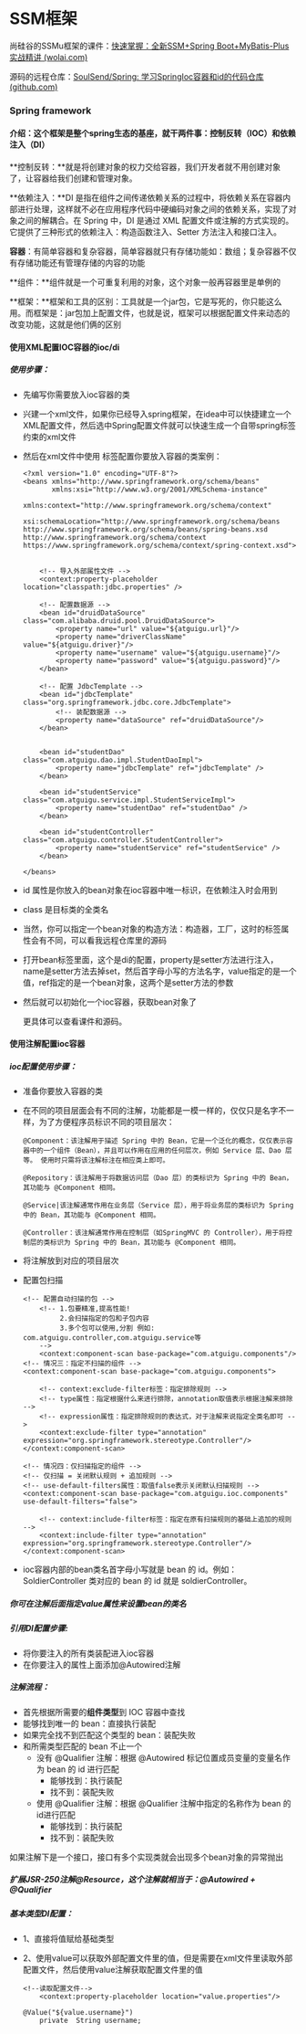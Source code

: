 # SSM框架

尚硅谷的SSMu框架的课件：[快速掌握：全新SSM+Spring Boot+MyBatis-Plus实战精讲 (wolai.com)](https://www.wolai.com/v5Kuct5ZtPeVBk4NBUGBWF)

源码的远程仓库：[SoulSend/Spring: 学习SpringIoc容器和id的代码仓库 (github.com)](https://github.com/SoulSend/Spring)

### Spring framework 

#### 介绍：这个框架是整个spring生态的基座，就干两件事：控制反转（IOC）和依赖注入（DI）

**控制反转：**就是将创建对象的权力交给容器，我们开发者就不用创建对象了，让容器给我们创建和管理对象。

**依赖注入：**DI 是指在组件之间传递依赖关系的过程中，将依赖关系在容器内部进行处理，这样就不必在应用程序代码中硬编码对象之间的依赖关系，实现了对象之间的解耦合。在 Spring 中，DI 是通过 XML 配置文件或注解的方式实现的。它提供了三种形式的依赖注入：构造函数注入、Setter 方法注入和接口注入。

**容器**：有简单容器和复杂容器，简单容器就只有存储功能如：数组；复杂容器不仅有存储功能还有管理存储的内容的功能

**组件：**组件就是一个可重复利用的对象，这个对象一般再容器里是单例的

**框架：**框架和工具的区别：工具就是一个jar包，它是写死的，你只能这么用。而框架是：jar包加上配置文件，也就是说，框架可以根据配置文件来动态的改变功能，这就是他们俩的区别

#### 使用XML配置IOC容器的ioc/di

##### 使用步骤：

- 先编写你需要放入ioc容器的类

- 兴建一个xml文件，如果你已经导入spring框架，在idea中可以快捷建立一个XML配置文件，然后选中Spring配置文件就可以快速生成一个自带spring标签约束的xml文件

- 然后在xml文件中使用 <bean> 标签配置你要放入容器的类案例：

  ```
  <?xml version="1.0" encoding="UTF-8"?>
  <beans xmlns="http://www.springframework.org/schema/beans"
         xmlns:xsi="http://www.w3.org/2001/XMLSchema-instance"
         xmlns:context="http://www.springframework.org/schema/context"
         xsi:schemaLocation="http://www.springframework.org/schema/beans http://www.springframework.org/schema/beans/spring-beans.xsd http://www.springframework.org/schema/context https://www.springframework.org/schema/context/spring-context.xsd">
  
  
      <!-- 导入外部属性文件 -->
      <context:property-placeholder location="classpath:jdbc.properties" />
  
      <!-- 配置数据源 -->
      <bean id="druidDataSource" class="com.alibaba.druid.pool.DruidDataSource">
          <property name="url" value="${atguigu.url}"/>
          <property name="driverClassName" value="${atguigu.driver}"/>
          <property name="username" value="${atguigu.username}"/>
          <property name="password" value="${atguigu.password}"/>
      </bean>
  
      <!-- 配置 JdbcTemplate -->
      <bean id="jdbcTemplate" class="org.springframework.jdbc.core.JdbcTemplate">
          <!-- 装配数据源 -->
          <property name="dataSource" ref="druidDataSource"/>
      </bean>
  
  
      <bean id="studentDao" class="com.atguigu.dao.impl.StudentDaoImpl">
          <property name="jdbcTemplate" ref="jdbcTemplate" />
      </bean>
  
      <bean id="studentService" class="com.atguigu.service.impl.StudentServiceImpl">
          <property name="studentDao" ref="studentDao" />
      </bean>
  
      <bean id="studentController" class="com.atguigu.controller.StudentController">
          <property name="studentService" ref="studentService" />
      </bean>
  
  </beans>
  ```

- id 属性是你放入的bean对象在ioc容器中唯一标识，在依赖注入时会用到

- class 是目标类的全类名

- 当然，你可以指定一个bean对象的构造方法：构造器，工厂，这时的标签属性会有不同，可以看我远程仓库里的源码

- 打开bean标签里面，这个是di的配置，property是setter方法进行注入，name是setter方法去掉set，然后首字母小写的方法名字，value指定的是一个值，ref指定的是一个bean对象，这两个是setter方法的参数

- 然后就可以初始化一个ioc容器，获取bean对象了

  更具体可以查看课件和源码。

#### 使用注解配置ioc容器

##### ioc配置使用步骤：

- 准备你要放入容器的类

- 在不同的项目层面会有不同的注解，功能都是一模一样的，仅仅只是名字不一样，为了方便程序员标识不同的项目层次：

  ```
  @Component：该注解用于描述 Spring 中的 Bean，它是一个泛化的概念，仅仅表示容器中的一个组件（Bean），并且可以作用在应用的任何层次，例如 Service 层、Dao 层等。 使用时只需将该注解标注在相应类上即可。
  
  @Repository：该注解用于将数据访问层（Dao 层）的类标识为 Spring 中的 Bean，其功能与 @Component 相同。
  
  @Service|该注解通常作用在业务层（Service 层），用于将业务层的类标识为 Spring 中的 Bean，其功能与 @Component 相同。
  
  @Controller：该注解通常作用在控制层（如SpringMVC 的 Controller），用于将控制层的类标识为 Spring 中的 Bean，其功能与 @Component 相同。
  
  ```

- 将注解放到对应的项目层次

- 配置包扫描

  ```
  <!-- 配置自动扫描的包 -->
      <!-- 1.包要精准,提高性能!
           2.会扫描指定的包和子包内容
           3.多个包可以使用,分割 例如: com.atguigu.controller,com.atguigu.service等
      -->
      <context:component-scan base-package="com.atguigu.components"/>
  <!-- 情况三：指定不扫描的组件 -->
  <context:component-scan base-package="com.atguigu.components">
      
      <!-- context:exclude-filter标签：指定排除规则 -->
      <!-- type属性：指定根据什么来进行排除，annotation取值表示根据注解来排除 -->
      <!-- expression属性：指定排除规则的表达式，对于注解来说指定全类名即可 -->
      <context:exclude-filter type="annotation" expression="org.springframework.stereotype.Controller"/>
  </context:component-scan>
  
  <!-- 情况四：仅扫描指定的组件 -->
  <!-- 仅扫描 = 关闭默认规则 + 追加规则 -->
  <!-- use-default-filters属性：取值false表示关闭默认扫描规则 -->
  <context:component-scan base-package="com.atguigu.ioc.components" use-default-filters="false">
      
      <!-- context:include-filter标签：指定在原有扫描规则的基础上追加的规则 -->
      <context:include-filter type="annotation" expression="org.springframework.stereotype.Controller"/>
  </context:component-scan>
  ```

- ioc容器内部的bean类名首字母小写就是 bean 的 id。例如：SoldierController 类对应的 bean 的 id 就是 soldierController。

##### 你可在注解后面指定value属性来设置bean的类名

##### 引用DI配置步骤:

- 将你要注入的所有类装配进入ioc容器
- 在你要注入的属性上面添加@Autowired注解

##### 注解流程：

- 首先根据所需要的**组件类型**到 IOC 容器中查找
- 能够找到唯一的 bean：直接执行装配
- 如果完全找不到匹配这个类型的 bean：装配失败
- 和所需类型匹配的 bean 不止一个
    - 没有 @Qualifier 注解：根据 @Autowired 标记位置成员变量的变量名作为 bean 的 id 进行匹配
        - 能够找到：执行装配
        - 找不到：装配失败
    - 使用 @Qualifier 注解：根据 @Qualifier 注解中指定的名称作为 bean 的id进行匹配
        - 能够找到：执行装配
        - 找不到：装配失败

如果注解下是一个接口，接口有多个实现类就会出现多个bean对象的异常抛出

##### 扩展JSR-250注解@Resource，这个注解就相当于：@Autowired + @Qualifier

##### 基本类型DI配置：

- 1、直接将值赋给基础类型

- 2、使用value可以获取外部配置文件里的值，但是需要在xml文件里读取外部配置文件，然后使用value注解获取配置文件里的值

  ```
  <!--读取配置文件-->
      <context:property-placeholder location="value.properties"/>
      
  @Value("${value.username}")
      private  String username;
  ```

  